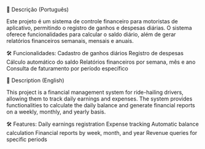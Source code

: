 📌 Descrição (Português)

Este projeto é um sistema de controle financeiro para motoristas de aplicativo, permitindo o registro de ganhos e despesas diárias. O sistema oferece funcionalidades para calcular o saldo diário, além de gerar relatórios financeiros semanais, mensais e anuais.

🛠️ Funcionalidades:
Cadastro de ganhos diários
Registro de despesas
Cálculo automático do saldo
Relatórios financeiros por semana, mês e ano
Consulta de faturamento por período específico


📌 Description (English)

This project is a financial management system for ride-hailing drivers, allowing them to track daily earnings and expenses. The system provides functionalities to calculate the daily balance and generate financial reports on a weekly, monthly, and yearly basis.

🛠️ Features:
Daily earnings registration
Expense tracking
Automatic balance calculation
Financial reports by week, month, and year
Revenue queries for specific periods
